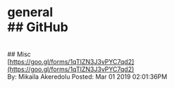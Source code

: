 # general<br/>## GitHub<br/>
<br/>## Misc<br/>
[https://goo.gl/forms/1qTIZN3J3vPYC7qd2](https://goo.gl/forms/1qTIZN3J3vPYC7qd2)<br/>By: Mikaila Akeredolu Posted: Mar 01 2019 02:01:36PM<br/>